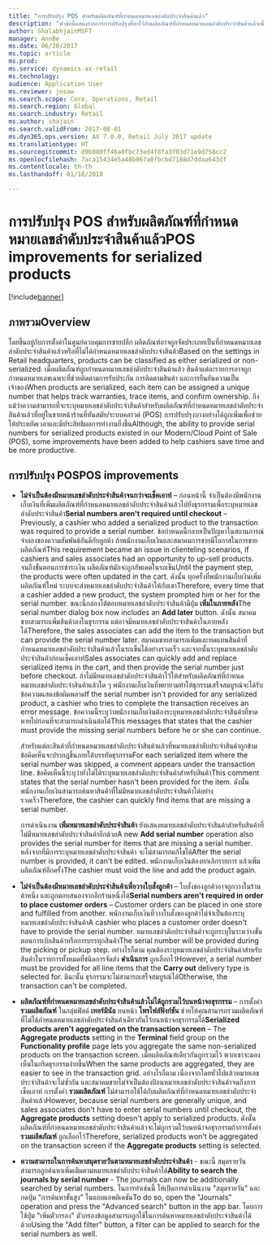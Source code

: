 ```yaml
---
title: "การปรับปรุง POS สำหรับผลิตภัณฑ์ที่กำหนดหมายเลขลำดับประจำสินค้าแล้ว"
description: "หัวข้อนี้แสดงรายการการปรับปรุงที่ทำไว้กับผลิตภัณฑ์ที่กำหนดหมายเลขลำดับประจำสินค้าแล้วเพื่อช่วยให้คุณประหยัดเวลา และทำงานได้อย่างมีประสิทธิภาพมากขึ้น"
author: ShalabhjainMSFT
manager: AnnBe
ms.date: 06/20/2017
ms.topic: article
ms.prod: 
ms.service: dynamics-ax-retail
ms.technology: 
audience: Application User
ms.reviewer: josaw
ms.search.scope: Core, Operations, Retail
ms.search.region: Global
ms.search.industry: Retail
ms.author: shajain
ms.search.validFrom: 2017-08-01
ms.dyn365.ops.version: AX 7.0.0, Retail July 2017 update
ms.translationtype: HT
ms.sourcegitcommit: d9b080ff46a0fbc73ed4f8fa3f03d71e9d758cc2
ms.openlocfilehash: 7aca15434e5a48b067a0fbcbd7188d7ddaa643df
ms.contentlocale: th-th
ms.lasthandoff: 01/18/2018

---
```


# <a name="pos-improvements-for-serialized-products"></a><span data-ttu-id="d12a6-103">การปรับปรุง POS สำหรับผลิตภัณฑ์ที่กำหนดหมายเลขลำดับประจำสินค้าแล้ว</span><span class="sxs-lookup"><span data-stu-id="d12a6-103">POS improvements for serialized products</span></span>

[!include[banner](includes/banner.md)]

## <a name="overview"></a><span data-ttu-id="d12a6-104">ภาพรวม</span><span class="sxs-lookup"><span data-stu-id="d12a6-104">Overview</span></span> 
<span data-ttu-id="d12a6-105">โดยขึ้นอยู่กับการตั้งค่าในศูนย์ควบคุมการขายปลีก ผลิตภัณฑ์อาจถูกจัดประเภทเป็นที่กำหนดหมายเลขลำดับประจำสินค้าแล้วหรือที่ไม่ได้กำหนดหมายเลขลำดับประจำสินค้า</span><span class="sxs-lookup"><span data-stu-id="d12a6-105">Based on the settings in Retail headquarters, products can be classified as either serialized or non-serialized.</span></span> <span data-ttu-id="d12a6-106">เมื่อผลิตภัณฑ์ถูกกำหนดหมายเลขลำดับประจำสินค้าแล้ว สินค้าแต่ละรายการอาจถูกกำหนดหมายเลขเฉพาะที่ช่วยติดตามการรับประกัน การติดตามสินค้า และการยืนยันความเป็นเจ้าของ</span><span class="sxs-lookup"><span data-stu-id="d12a6-106">When products are serialized, each item can be assigned a unique number that helps track warranties, trace items, and confirm ownership.</span></span> <span data-ttu-id="d12a6-107">ถึงแม้ว่าความสามารถที่จะระบุหมายเลขลำดับประจำสินค้าสำหรับผลิตภัณฑ์ที่กำหนดหมายเลขลำดับประจำสินค้าแล้วที่อยู่ในขายหน้าร้านที่ทันสมัย/ระบบคลาวด์ (POS) การปรับปรุงบางอย่างได้ถูกเพิ่มเพื่อช่วยให้ประหยัดเวลาและมีประสิทธิผลการทำงานยิ่งขึ้น</span><span class="sxs-lookup"><span data-stu-id="d12a6-107">Although, the ability to provide serial numbers for serialized products existed in our Modern/Cloud Point of Sale (POS), some improvements have been added to help cashiers save time and be more productive.</span></span>  

## <a name="pos-improvements"></a><span data-ttu-id="d12a6-108">การปรับปรุง POS</span><span class="sxs-lookup"><span data-stu-id="d12a6-108">POS improvements</span></span>

- <span data-ttu-id="d12a6-109">**ไม่จำเป็นต้องมีหมายเลขลำดับประจำสินค้าจนกว่าจะเช็คเอาท์** – ก่อนหน้านี้ จำเป็นต้องมีพนักงานเก็บเงินที่เพิ่มผลิตภัณฑ์ที่กำหนดหมายเลขลำดับประจำสินค้าแล้วไปยังธุรกรรมเพื่อระบุหมายเลขลำดับประจำสินค้า</span><span class="sxs-lookup"><span data-stu-id="d12a6-109">**Serial numbers aren't required until checkout** – Previously, a cashier who added a serialized product to the transaction was required to provide a serial number.</span></span> <span data-ttu-id="d12a6-110">ข้อกำหนดนี้กลายเป็นปัญหาในสถานการณ์จำลองของความสัมพันธ์อันดีกับลูกค้า ถ้าพนักงานเก็บเงินและสมาคมการขายมีโอกาสในการขายผลิตภัณฑ์</span><span class="sxs-lookup"><span data-stu-id="d12a6-110">This requirement became an issue in clienteling scenarios, if cashiers and sales associates had an opportunity to up-sell products.</span></span> <span data-ttu-id="d12a6-111">จนถึงขั้นตอนการชำระเงิน ผลิตภัณฑ์มักจะถูกอัพเดตในรถเข็น</span><span class="sxs-lookup"><span data-stu-id="d12a6-111">Until the payment step, the products were often updated in the cart.</span></span> <span data-ttu-id="d12a6-112">ดังนั้น ทุกครั้งที่พนักงานเก็บเงินเพิ่มผลิตภัณฑ์ใหม่ ระบบจะส่งหมายเลขลำดับประจำสินค้าให้กับเขา</span><span class="sxs-lookup"><span data-stu-id="d12a6-112">Therefore, every time that a cashier added a new product, the system prompted him or her for the serial number.</span></span> <span data-ttu-id="d12a6-113">ขณะนี้กล่องโต้ตอบหมายเลขลำดับประจำสินค้ามีปุ่ม **เพิ่มในภายหลัง**</span><span class="sxs-lookup"><span data-stu-id="d12a6-113">The serial number dialog box now includes an **Add later** button.</span></span> <span data-ttu-id="d12a6-114">ดังนั้น สมาคมขายสามารถเพิ่มสินค้าลงในธุรกรรม แต่อาจมีหมายเลขลำดับประจำสินค้าในภายหลังได้</span><span class="sxs-lookup"><span data-stu-id="d12a6-114">Therefore, the sales associates can add the item to the transaction but can provide the serial number later.</span></span> <span data-ttu-id="d12a6-115">สมาคมขายสามารถเพิ่มและทดแทนสินค้าที่กำหนดหมายเลขลำดับประจำสินค้าแล้วในรถเข็นได้อย่างรวดเร็ว และจากนั้นระบุหมายเลขลำดับประจำสินค้าก่อนเช็คเอาท์</span><span class="sxs-lookup"><span data-stu-id="d12a6-115">Sales associates can quickly add and replace serialized items in the cart, and then provide the serial number just before checkout.</span></span> <span data-ttu-id="d12a6-116">ถ้าไม่มีหมายเลขลำดับประจำสินค้าไว้ให้สำหรับผลิตภัณฑ์ที่กำหนดหมายเลขลำดับประจำสินค้าแล้วใด ๆ พนักงานเก็บเงินที่พยายามทำให้ธุกรรมเสร็จสมบูรณ์จะได้รับข้อความแสดงข้อผิดพลาด</span><span class="sxs-lookup"><span data-stu-id="d12a6-116">If the serial number isn't provided for any serialized product, a cashier who tries to complete the transaction receives an error message.</span></span> <span data-ttu-id="d12a6-117">ข้อความนี้ระบุว่าพนักงานเก็บเงินต้องระบุหมายเลขลำดับประจำสินค้าที่ขาดหายไปก่อนที่จะสามารถดำเนินต่อได้</span><span class="sxs-lookup"><span data-stu-id="d12a6-117">This messages that states that the cashier must provide the missing serial numbers before he or she can continue.</span></span>

    <span data-ttu-id="d12a6-118">สำหรับแต่ละสินค้าที่กำหนดหมายเลขลำดับประจำสินค้าแล้วที่หมายเลขลำดับประจำสินค้าถูกข้าม ข้อคิดเห็นจะปรากฏขึ้นภายใต้บรรทัดธุรกรรม</span><span class="sxs-lookup"><span data-stu-id="d12a6-118">For each serialized item where the serial number was skipped, a comment appears under the transaction line.</span></span> <span data-ttu-id="d12a6-119">ข้อคิดเห็นนี้ระบุว่ายังไม่ได้ระบุหมายเลขลำดับประจำสินค้าสำหรับสินค้า</span><span class="sxs-lookup"><span data-stu-id="d12a6-119">This comment states that the serial number hasn't been provided for the item.</span></span> <span data-ttu-id="d12a6-120">ดังนั้นพนักงานเก็บเงินสามารถค้นหาสินค้าที่ไม่มีหมายเลขลำดับประจำสินค้าได้อย่างรวดเร็ว</span><span class="sxs-lookup"><span data-stu-id="d12a6-120">Therefore, the cashier can quickly find items that are missing a serial number.</span></span>

    <span data-ttu-id="d12a6-121">การดำเนินงาน **เพิ่มหมายเลขลำดับประจำสินค้า** ยังแสดงหมายเลขลำดับประจำสินค้าสำหรับสินค้าที่ไม่มีหมายเลขลำดับประจำสินค้าอีกด้วย</span><span class="sxs-lookup"><span data-stu-id="d12a6-121">A new **Add serial number** operation also provides the serial number for items that are missing a serial number.</span></span> <span data-ttu-id="d12a6-122">หลังจากที่มีการระบุหมายเลขลำดับประจำสินค้า จะไม่สามารถแก้ไขได้</span><span class="sxs-lookup"><span data-stu-id="d12a6-122">After the serial number is provided, it can't be edited.</span></span> <span data-ttu-id="d12a6-123">พนักงานเก็บเงินต้องยกเลิกรายการ แล้วเพิ่มผลิตภัณฑ์อีกครั้ง</span><span class="sxs-lookup"><span data-stu-id="d12a6-123">The cashier must void the line and add the product again.</span></span> 
    
- <span data-ttu-id="d12a6-124">**ไม่จำเป็นต้องมีหมายเลขลำดับประจำสินค้าเพื่อวางใบสั่งลูกค้า** – ใบสั่งของลูกค้าอาจถูกวางในร้านค้าหนึ่ง และถูกตอบสนองจากอีกร้านหนึ่งได้</span><span class="sxs-lookup"><span data-stu-id="d12a6-124">**Serial numbers aren't required in order to place customer orders** – Customer orders can be placed in one store and fulfilled from another.</span></span> <span data-ttu-id="d12a6-125">พนักงานเก็บเงินที่วางใบสั่งของลูกค้าไม่จำเป็นต้องระบุหมายเลขลำดับประจำสินค้า</span><span class="sxs-lookup"><span data-stu-id="d12a6-125">A cashier who places a customer order doesn't have to provide the serial number.</span></span> <span data-ttu-id="d12a6-126">หมายเลขลำดับประจำสินค้าจะถูกระบุในระหว่างขั้นตอนการเบิกสินค้าหรือการบรรทุกสินค้า</span><span class="sxs-lookup"><span data-stu-id="d12a6-126">The serial number will be provided during the picking or pickup step.</span></span> <span data-ttu-id="d12a6-127">อย่างไรก็ตาม คุณต้องระบุหมายเลขลำดับประจำสินค้าสำหรับสินค้าในรายการทั้งหมดที่ชนิดการจัดส่ง **ดำเนินการ** ถูกเลือกไว้</span><span class="sxs-lookup"><span data-stu-id="d12a6-127">However, a serial number must be provided for all line items that the **Carry out** delivery type is selected for.</span></span> <span data-ttu-id="d12a6-128">มิฉะนั้น ธุรกรรมจะไม่สามารถเสร็จสมบูรณ์ได้</span><span class="sxs-lookup"><span data-stu-id="d12a6-128">Otherwise, the transaction can't be completed.</span></span>    
- <span data-ttu-id="d12a6-129">**ผลิตภัณฑ์ที่กำหนดหมายเลขลำดับประจำสินค้าแล้วไม่ได้ถูกรวมไว้บนหน้าจอธุรกรรม** – การตั้งค่า **รวมผลิตภัณฑ์** ในกลุ่มฟิลด์ **เทอร์มินัล** บนหน้า **โพรไฟล์ฟังก์ชัน** ช่วยให้คุณสามารถรวมผลิตภัณฑ์ที่ไม่ได้กำหนดหมายเลขลำดับประจำสินค้าเดียวกันไว้บนหน้าจอธุรกรรมได้</span><span class="sxs-lookup"><span data-stu-id="d12a6-129">**Serialized products aren't aggregated on the transaction screen** – The **Aggregate products** setting in the **Terminal** field group on the **Functionality profile** page lets you aggregate the same non-serialized products on the transaction screen.</span></span> <span data-ttu-id="d12a6-130">เมื่อผลิตภัณฑ์เดียวกันถูกรวมไว้ พวกเขาจะมองเห็นในกริดธุรกรรมง่ายขึ้น</span><span class="sxs-lookup"><span data-stu-id="d12a6-130">When the same products are aggregated, they are easier to see in the transaction grid.</span></span> <span data-ttu-id="d12a6-131">อย่างไรก็ตาม เนื่องจากโดยทั่วไปแล้วหมายเลขประจำสินค้าจะไม่ซ้ำกัน และสมาคมขายไม่จำเป็นต้องป้อนหมายเลขลำดับประจำสินค้าจนถึงการเช็คเอาท์ การตั้งค่า **รวมผลิตภัณฑ์** ไม่สามารถใช้ได้กับผลิตภัณฑ์ที่กำหนดหมายเลขลำดับประจำสินค้าแล้ว</span><span class="sxs-lookup"><span data-stu-id="d12a6-131">However, because serial numbers are generally unique, and sales associates don't have to enter serial numbers until checkout, the **Aggregate products** setting doesn't apply to serialized products.</span></span> <span data-ttu-id="d12a6-132">ดังนั้น ผลิตภัณฑ์ที่กำหนดหมายเลขลำดับประจำสินค้าแล้วจะไม่ถูกรวมไว้บนหน้าจอธุรกรรมถ้าการตั้งค่า **รวมผลิตภัณฑ์** ถูกเลือกไว้</span><span class="sxs-lookup"><span data-stu-id="d12a6-132">Therefore, serialized products won't be aggregated on the transaction screen if the **Aggregate products** setting is selected.</span></span>
- <span data-ttu-id="d12a6-133">**ความสามารถในการค้นหาสมุดรายวันตามหมายเลขลำดับประจำสินค้า** - ขณะนี้ สมุดรายวันสามารถถูกค้นหาเพิ่มเติมตามหมายเลขลำดับประจำสินค้าได้</span><span class="sxs-lookup"><span data-stu-id="d12a6-133">**Ability to search the journals by serial number** - The journals can now be additionally searched by serial numbers.</span></span> <span data-ttu-id="d12a6-134">ในการทำเช่นนี้ ให้เปิดการดำเนินงาน "สมุดรายวัน" และกดปุ่ม "การค้นหาขั้นสูง" ในแถบแอพลิเคชัน</span><span class="sxs-lookup"><span data-stu-id="d12a6-134">To do so, open the "Journals" operation and press the "Advanced search" button in the app bar.</span></span> <span data-ttu-id="d12a6-135">โดยการใช้ปุ่ม "เพิ่มตัวกรอง" ตัวกรองข้อมูลสามารถถูกใช้ในการค้นหาหมายเลขลำดับประจำสินค้าได้ด้วย</span><span class="sxs-lookup"><span data-stu-id="d12a6-135">Using the "Add filter" button, a filter can be applied to search for the serial numbers as well.</span></span>

